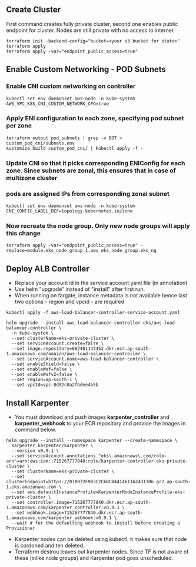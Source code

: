 ## Create Cluster
First command creates fully private cluster, second one enables public endpoint for cluster. 
Nodes are still private with no access to internet
```
terraform init -backend-config="bucket=<your s3 bucket for state>"
terraform apply
terraform apply -var="endpoint_public_access=true"
```
## Enable Custom Networking - POD Subnets

### Enable CNI custom networking on controller
```
kubectl set env daemonset aws-node -n kube-system AWS_VPC_K8S_CNI_CUSTOM_NETWORK_CFG=true
```
### Apply ENI configuration to each zone, specifying pod subnet per zone
```
terraform output pod_subnets | grep -v EOT > custom_pod_cni/subnets.env
kustomize build custom_pod_cni/ | kubectl apply -f - 
```
### Update CNI so that it picks corresponding ENIConfig for each zone. Since subnets are zonal, this ensures that in case of multizone cluster
### pods are assigned IPs from corresponding zonal subnet
```
kubectl set env daemonset aws-node -n kube-system ENI_CONFIG_LABEL_DEF=topology.kubernetes.io/zone
```
### Now recreate the node group. Only new node groups will apply this change
```
terraform apply -var="endpoint_public_access=true" -replace=module.eks_node_group_1.aws_eks_node_group.eks_ng
```
## Deploy ALB Controller

* Replace your account id in the service account yaml file (in annotation)
* Use helm "upgrade" instead of "install"  after first run.
* When running on fargate, instance metadata is not available hence last two options - region and vpcid - are required
```
kubectl apply -f aws-load-balancer-controller-service-account.yaml

helm upgrade --install aws-load-balancer-controller eks/aws-load-balancer-controller \
  -n kube-system \
  --set clusterName=eks-private-cluster \
  --set serviceAccount.create=false \
  --set image.repository=602401143452.dkr.ecr.ap-south-1.amazonaws.com/amazon/aws-load-balancer-controller \
  --set serviceAccount.name=aws-load-balancer-controller \
  --set enableShield=false \
  --set enableWaf=false \
  --set enableWafv2=false \
  --set region=ap-south-1 \
  --set vpcId=vpc-0d82c0a2fbdee4b5b
```

## Install Karpenter
* You must download and push images **karpenter_controller** and **karpenter_webhook** to your ECR repository and provide the images in 
command below. 

```
helm upgrade --install --namespace karpenter --create-namespace \
  karpenter karpenter/karpenter \
  --version v0.9.1 \
  --set serviceAccount.annotations."eks\.amazonaws\.com/role-arn"=arn:aws:iam::715267777840:role/karpenter-controller-eks-private-cluster \
  --set clusterName=eks-private-cluster \
  --set clusterEndpoint=https://07B972F903C2C6BCB4414611A2431306.gr7.ap-south-1.eks.amazonaws.com \
  --set aws.defaultInstanceProfile=KarpenterNodeInstanceProfile-eks-private-cluster \
  --set controller.image=715267777840.dkr.ecr.ap-south-1.amazonaws.com/karpenter_controller:v0.9.1 \
  --set webhook.image=715267777840.dkr.ecr.ap-south-1.amazonaws.com/karpenter_webhook:v0.9.1 \
  --wait # for the defaulting webhook to install before creating a Provisioner
```
* Karpenter nodes can be deleted using kubectl, it makes sure that node is cordoned and ten deleted.
* Terraform destrou leaves out karpenter nodes.  Since TF is not aware of these (inlike node groups) and Karpenter pod goes unscheduled. 